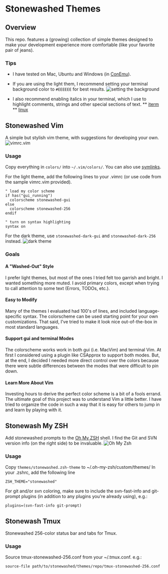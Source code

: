 # Stonewashed Themes
## Overview
This repo. features a (growing) collection of simple themes designed to make your development experience more comfortable (like your favorite pair of jeans). 

### Tips

* I have tested on Mac, Ubuntu and Windows (in [ConEmu](https://conemu.github.io/)).

* If you are using the light them, I recommend setting your terminal background color to `#EEEEEE` for best results.
![setting the background](gallery/background-eeeeee.png?raw=true "setting the background")

* I also recommend enabling italics in your terminal, which I use to highlight comments, strings and other special sections of text.
** [iterm](https://alexpearce.me/2014/05/italics-in-iterm2-vim-tmux/)
** [linux](http://www.nerdyweekly.com/posts/enable-italic-text-vim-tmux-gnome-terminal/)

## Stonewashed Vim
A simple but stylish vim theme, with suggestions for developing your own.
![vimrc.vim](gallery/vimrc-gui.png?raw=true "vimrc.vim")

### Usage
Copy everything in `colors/` into `~/.vim/colors/`. You can also use [symlinks](https://github.com/adampasz/stonewashed-themes/blob/master/symlinks.sh).

For the light theme, add the following lines to your .vimrc (or use code from the sample vimrc.vim provided).

```
" load my color scheme
if has("gui_running")
  colorscheme stonewashed-gui
else
  colorscheme stonewashed-256
endif

" turn on syntax highlighting
syntax on

```
For the dark theme, use `stonewashed-dark-gui` and `stonewashed-dark-256` instead.
![dark theme](gallery/dark-gui-theme.png?raw=true "dark theme")

### Goals

#### A "Washed-Out" Style
I prefer light themes, but most of the ones I tried felt too garrish and bright.  I wanted something more muted. I avoid primary colors, except when trying to call attention to some text (Errors, TODOs, etc.).

#### Easy to Modify
Many of the themes I evaluated had 100's of lines, and included language-specific syntax. The colorscheme can be used starting point for your own customizations. That said, I've tried to make it look nice out-of-the-box in most standard languages.

#### Support gui and terminal Modes
The colorscheme works work in both gui (i.e. MacVim) and terminal Vim. At first I considered using a plugin like CSApprox to support both modes.  But, at the end, I decided I needed more direct control over the colors because there were subtle differences between the modes that were difficult to pin down.

#### Learn More About Vim
Investing hours to derive the perfect color scheme is a bit of a fools errand.  The ultimate goal of this project was to understand Vim a little better. I have tried to organize the code in such a way that it is easy for others to jump in and learn by playing with it.

## Stonewash My ZSH
Add stonewashed prompts to the [Oh My ZSH](https://github.com/robbyrussell/oh-my-zsh) shell. I find the Git and SVN version info (on the right side) to be invaluable.
![Oh My Zsh](gallery/zsh.png?raw=true "zsh")

### Usage
Copy `themes/stonewashed.zsh-theme` to ~/.oh-my-zsh/custom/themes/
In your .zshrc, add the following line

```
ZSH_THEME="stonewashed"
```

For git and/or svn coloring, make sure to include the svn-fast-info and git-prompt plugins (in addition to any plugins you're already using), e.g.: 

```
plugins=(svn-fast-info git-prompt)
```
## Stonewash Tmux
Stonewashed 256-color status bar and tabs for Tmux.

### Usage
Source tmux-stonewashed-256.conf from your ~/.tmux.conf. e.g.:
```
source-file path/to/stonewashed/themes/repo/tmux-stonewashed-256.conf
```

